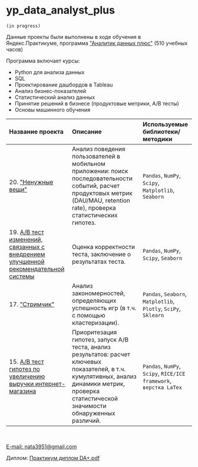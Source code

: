 # yp_data_analyst_plus
`(in progress)`

Данные проекты были выполнены в ходе обучения в Яндекс.Практикуме, 
программа ["Аналитик данных плюс"](https://practicum.yandex.ru/data-analyst-plus/) (510 учебных часов)

Программа включает курсы:
- Python для анализа данных
- SQL
- Проектирование дашбордов в Tableau
- Анализ бизнес-показателей
- Статистический анализ данных
- Принятие решений в бизнесе (продуктовые метрики, A/B тесты)
- Основы машинного обучения


| Название проекта | Описание | Используемые библиотеки/методики | 
| :---------------------- | :---------------------- | :---------------------- |
|20. ["Ненужные вещи"](https://github.com/Nata3951/YP_data_analyst_plus/blob/e03f93d2047ab795bef7c796134417a740b4c615/client-behavior/220526%20mobile%20app%20clean.ipynb) | Анализ поведения пользователей в мобильном приложении: поиск последовательности событий, расчет продуктовых метрик (DAU/MAU, retention rate), проверка статистических гипотез.| `Pandas`, `NumPy`, `Scipy`, `Matplotlib`, `Seaborn` |
|19. [A/B тест изменений, связанных с внедрением улучшенной рекомендательной системы](https://github.com/Nata3951/YP_data_analyst_plus/blob/main/19.%20AB%20test%20final/AB%20test%20final.ipynb) |Оценка корректности теста, заключение о результатах теста.|`Pandas`, `NumPy`, `Scipy`, `Seaborn`|
|17. ["Стримчик"](https://github.com/Nata3951/YP_data_analyst_plus/blob/main/17.%20Game%20success%20factors/220426%20game%20success.ipynb)|Анализ закономерностей, определяющих успешность игр (в т.ч. с помощью кластеризации).|`Pandas`, `Seaborn`, `Matplotlib`, `Plotly`, `SciPy`, `Sklearn`|
|15. [A/В тест гипотез по увеличению выручки интернет-магазина]()|Приоритезация гипотез, запуск А/В теста, анализ результатов: расчет ключевых показателей, в т.ч. кумулятивных, анализ динамики метрик, проверка статистической значимости обнаруженных различий.|`Pandas`, `NumPy`, `Scipy`, `RICE/ICE framework`, `верстка LaTex`|



<br>
  
[E-mail: nata3951@gmail.com](mailto:nata3951@gmail.com) 

Диплом: [Практикум диплом DA+.pdf](https://github.com/Nata3951/YP_data_analyst_plus/files/8843755/DA%2B.pdf)
